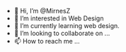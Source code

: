- 👋 Hi, I’m @MirnesZ
- 👀 I’m interested in Web Design
- 🌱 I’m currently learning web design.
- 💞️ I’m looking to collaborate on ...
- 📫 How to reach me ...

<!---
MirnesZ/MirnesZ is a ✨ special ✨ repository because its `README.md` (this file) appears on your GitHub profile.
You can click the Preview link to take a look at your changes.
--->
